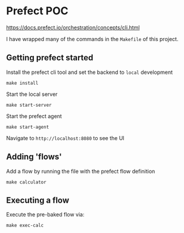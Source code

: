 # Prefect POC

https://docs.prefect.io/orchestration/concepts/cli.html

I have wrapped many of the commands in the `Makefile` of this project.

## Getting prefect started

Install the prefect cli tool and set the backend to `local` development

```
make install
```

Start the local server

```
make start-server
```

Start the prefect agent

```
make start-agent
```

Navigate to `http://localhost:8080` to see the UI


## Adding 'flows'

Add a flow by running the file with the prefect flow definition

```
make calculator
```

## Executing a flow

Execute the pre-baked flow via:
```
make exec-calc
```

